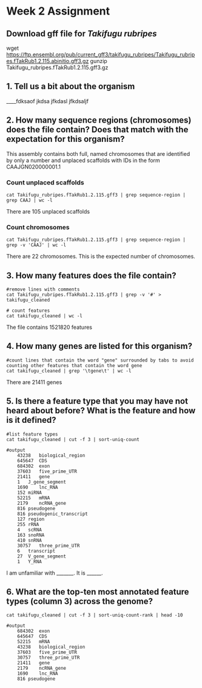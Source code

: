 # Week 2 Assignment

## Download gff file for *Takifugu rubripes* ##
wget https://ftp.ensembl.org/pub/current_gff3/takifugu_rubripes/Takifugu_rubripes.fTakRub1.2.115.abinitio.gff3.gz
gunzip Takifugu_rubripes.fTakRub1.2.115.gff3.gz

## 1. Tell us a bit about the organism ##
____fdksaof jkdsa jfkdasl jfkdsaljf 

## 2. How many sequence regions (chromosomes) does the file contain? Does that match with the expectation for this organism? ##
This assembly contains both full, named chromosomes that are identified by only a number and unplaced scaffolds with IDs in the form CAAJGN020000001.1
### Count unplaced scaffolds ###
```
cat Takifugu_rubripes.fTakRub1.2.115.gff3 | grep sequence-region | grep CAAJ | wc -l
```
There are 105 unplaced scaffolds

### Count chromosomes ###
```
cat Takifugu_rubripes.fTakRub1.2.115.gff3 | grep sequence-region | grep -v 'CAAJ' | wc -l
```
There are 22 chromosomes. This is the expected number of chromosomes.

## 3. How many features does the file contain? ##

```
#remove lines with comments
cat Takifugu_rubripes.fTakRub1.2.115.gff3 | grep -v '#' > takifugu_cleaned

# count features
cat takifugu_cleaned | wc -l
```
The file contains 1521820 features

## 4. How many genes are listed for this organism? ##
```
#count lines that contain the word "gene" surrounded by tabs to avoid counting other features that contain the word gene
cat takifugu_cleaned | grep '\tgene\t' | wc -l
```
There are 21411 genes

## 5. Is there a feature type that you may have not heard about before? What is the feature and how is it defined? ##
```
#list feature types
cat takifugu_cleaned | cut -f 3 | sort-uniq-count

#output
	43238	biological_region
	645647	CDS
	684302	exon
	37603	five_prime_UTR
	21411	gene
	1	J_gene_segment
	1690	lnc_RNA
	152	miRNA
	52215	mRNA
	2179	ncRNA_gene
	816	pseudogene
	816	pseudogenic_transcript
	127	region
	255	rRNA
	4	scRNA
	163	snoRNA
	410	snRNA
	30757	three_prime_UTR
	6	transcript
	27	V_gene_segment
	1	Y_RNA
```
I am unfamiliar with _______. It is ______.

## 6. What are the top-ten most annotated feature types (column 3) across the genome? ##
```
cat takifugu_cleaned | cut -f 3 | sort-uniq-count-rank | head -10

#output
	684302	exon
	645647	CDS
	52215	mRNA
	43238	biological_region
	37603	five_prime_UTR
	30757	three_prime_UTR
	21411	gene
	2179	ncRNA_gene
	1690	lnc_RNA
	816	pseudogene
```
